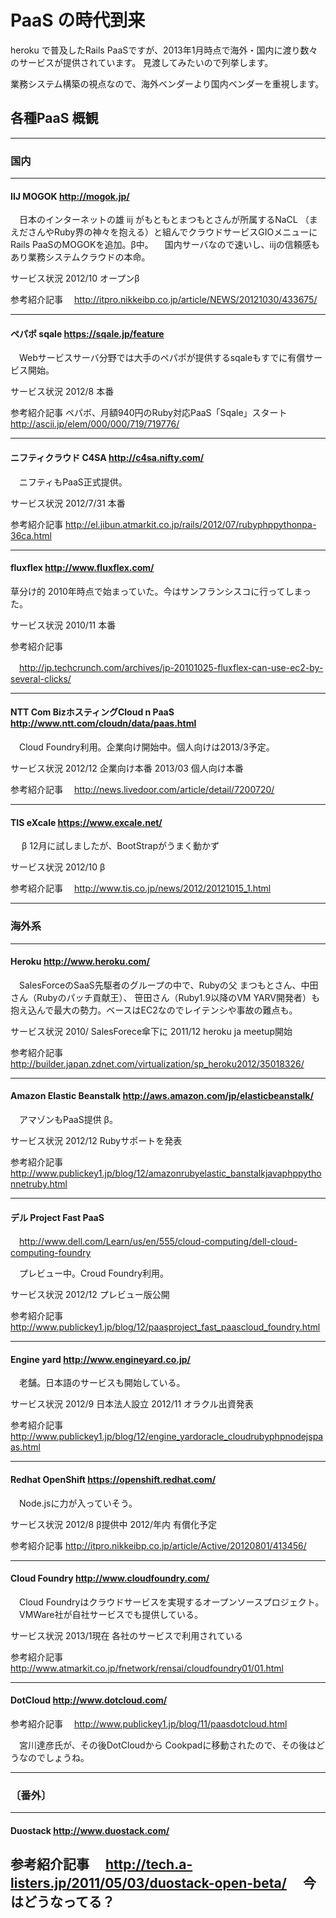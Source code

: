 # PaaS の時代到来

heroku で普及したRails PaaSですが、2013年1月時点で海外・国内に渡り数々のサービスが提供されています。
見渡してみたいので列挙します。

業務システム構築の視点なので、海外ベンダーより国内ベンダーを重視します。

## 各種PaaS 概観
----
### 国内
----

#### IIJ MOGOK http://mogok.jp/

　日本のインターネットの雄 iij がもともとまつもとさんが所属するNaCL
（まえださんやRuby界の神々を抱える）と組んでクラウドサービスGIOメニューにRails PaaSのMOGOKを追加。β中。
　国内サーバなので速いし、iijの信頼感もあり業務システムクラウドの本命。

 サービス状況
 2012/10 オープンβ

 参考紹介記事
　http://itpro.nikkeibp.co.jp/article/NEWS/20121030/433675/

----
#### ペパポ sqale https://sqale.jp/feature
　Webサービスサーバ分野では大手のペパポが提供するsqaleもすでに有償サービス開始。

 サービス状況
 2012/8 本番

 参考紹介記事
ペパボ、月額940円のRuby対応PaaS「Sqale」スタート
http://ascii.jp/elem/000/000/719/719776/

----
#### ニフティクラウド C4SA http://c4sa.nifty.com/
　ニフティもPaaS正式提供。

 サービス状況
 2012/7/31 本番

 参考紹介記事
  http://el.jibun.atmarkit.co.jp/rails/2012/07/rubyphppythonpa-36ca.html

----
#### fluxflex http://www.fluxflex.com/

  草分け的 2010年時点で始まっていた。今はサンフランシスコに行ってしまった。

 サービス状況
 2010/11 本番

 参考紹介記事

　http://jp.techcrunch.com/archives/jp-20101025-fluxflex-can-use-ec2-by-several-clicks/

----
#### NTT Com BizホスティングCloud n PaaS http://www.ntt.com/cloudn/data/paas.html

　Cloud Foundry利用。企業向け開始中。個人向けは2013/3予定。

 サービス状況
 2012/12 企業向け本番
 2013/03 個人向け本番

 参考紹介記事
　http://news.livedoor.com/article/detail/7200720/

----
#### TIS eXcale https://www.excale.net/

　 β 12月に試しましたが、BootStrapがうまく動かず

 サービス状況
 2012/10 β

 参考紹介記事
　http://www.tis.co.jp/news/2012/20121015_1.html

----
### 海外系
----

#### Heroku http://www.heroku.com/

　SalesForceのSaaS先駆者のグループの中で、Rubyの父 まつもとさん、中田さん（Rubyのパッチ貢献王）、
笹田さん（Ruby1.9以降のVM YARV開発者）も抱え込んで最大の勢力。ベースはEC2なのでレイテンシや事故の難点も。

 サービス状況
 2010/ SalesForece傘下に
 2011/12 heroku ja meetup開始

 参考紹介記事
　http://builder.japan.zdnet.com/virtualization/sp_heroku2012/35018326/

----
#### Amazon Elastic Beanstalk http://aws.amazon.com/jp/elasticbeanstalk/

　アマゾンもPaaS提供 β。

 サービス状況
 2012/12 Rubyサポートを発表

 参考紹介記事
http://www.publickey1.jp/blog/12/amazonrubyelastic_banstalkjavaphppythonnetruby.html

----
#### デル Project Fast PaaS
　http://www.dell.com/Learn/us/en/555/cloud-computing/dell-cloud-computing-foundry

　プレビュー中。Croud Foundry利用。

 サービス状況
 2012/12 プレビュー版公開

 参考紹介記事
　http://www.publickey1.jp/blog/12/paasproject_fast_paascloud_foundry.html

----
#### Engine yard http://www.engineyard.co.jp/

　老舗。日本語のサービスも開始している。

 サービス状況
 2012/9 日本法人設立
 2012/11 オラクル出資発表

 参考紹介記事
　http://www.publickey1.jp/blog/12/engine_yardoracle_cloudrubyphpnodejspaas.html

----
#### Redhat OpenShift https://openshift.redhat.com/

　Node.jsに力が入っていそう。

 サービス状況
 2012/8 β提供中
 2012/年内 有償化予定

 参考紹介記事
http://itpro.nikkeibp.co.jp/article/Active/20120801/413456/

----
#### Cloud Foundry http://www.cloudfoundry.com/

　Cloud Foundryはクラウドサービスを実現するオープンソースプロジェクト。
　VMWare社が自社サービスでも提供している。

 サービス状況
 2013/1現在 各社のサービスで利用されている

 参考紹介記事
  http://www.atmarkit.co.jp/fnetwork/rensai/cloudfoundry01/01.html

----
#### DotCloud http://www.dotcloud.com/

 参考紹介記事
　http://www.publickey1.jp/blog/11/paasdotcloud.html

　宮川達彦氏が、その後DotCloudから Cookpadに移動されたので、その後はどうなのでしょうね。

----
### 〔番外〕
----
#### Duostack http://www.duostack.com/
 参考紹介記事
　http://tech.a-listers.jp/2011/05/03/duostack-open-beta/
　今はどうなってる？
----


